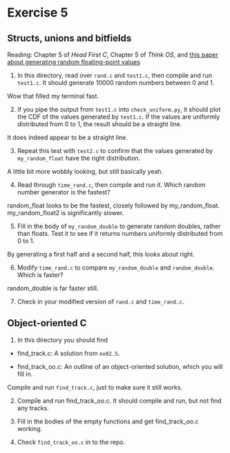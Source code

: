 # Exercise 5
## Structs, unions and bitfields

Reading: Chapter 5 of *Head First C*, Chapter 5 of *Think OS*, and
[this paper about generating random floating-point
values](http://allendowney.com/research/rand/downey07randfloat.pdf)


1) In this directory, read over `rand.c` and `test1.c`, then
compile and run `test1.c`.  It should generate 10000 random numbers
between 0 and 1.

Wow that filled my terminal fast.

2) If you pipe the output from `test1.c` into `check_uniform.py`, it should
plot the CDF of the values generated by `test1.c`.  If the values
are uniformly distributed from 0 to 1, the result should be a straight
line.

It does indeed appear to be a straight line.

3) Repeat this test with `test2.c` to confirm that the values generated
by `my_random_float` have the right distribution.

A little bit more wobbly looking, but still basically yeah.

4) Read through `time_rand.c`, then compile and run it.  Which
random number generator is the fastest?

random_float looks to be the fastest, closely followed by my_random_float. my_random_float2 is significantly slower.

5) Fill in the body of `my_random_double` to generate random doubles,
rather than floats.  Test it to see if it
returns numbers uniformly distributed from 0 to 1.

By generating a first half and a second half, this looks about right.

6) Modify `time_rand.c` to compare `my_random_double` and
`random_double`.  Which is faster?

random_double is far faster still.

7) Check in your modified version of `rand.c` and `time_rand.c`.


## Object-oriented C

1) In this directory you should find

*  find_track.c: A solution from `ex02.5`.

*  find_track_oo.c: An outline of an object-oriented solution, which you will fill in.

Compile and run `find_track.c`, just to make sure it still works.

2) Compile and run find_track_oo.c.  It should compile and run, but
not find any tracks.

3) Fill in the bodies of the empty functions and get find_track_oo.c working.

4) Check `find_track_oo.c` in to the repo.
